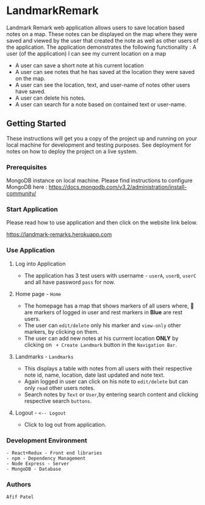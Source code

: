 # LandmarkRemark

Landmark Remark web application allows users to save location based notes on a map. These notes can be displayed on the map where they were saved and viewed by the user that created the note as well as other users of the application. The application demonstrates the following functionality :
A user (of the application) I can see my current location on a map
- A user can save a short note at his current location
- A user can see notes that he has saved at the location they were saved on the map.
- A user can see the location, text, and user-name of notes other users have saved.
- A user can delete his notes.
- A user can search for a note based on contained text or user-name.

## Getting Started

These instructions will get you a copy of the project up and running on your local machine for development and testing purposes. See deployment for notes on how to deploy the project on a live system.

### Prerequisites

MongoDB instance on local machine. Please find instructions to configure MongoDB here : https://docs.mongodb.com/v3.2/administration/install-community/

### Start Application
                                                          
  Please read how to use application and then click on the website link below.
  
  https://landmark-remarks.herokuapp.com

### Use Application

1. Log into Application 

   - The application has 3 test users with username - `userA`, `userB`, `userC` and all have password `pass` for now.
   
2. Home page -  `Home`

   - The homepage has a map that shows markers of all users where, 📍 are markers of logged in user and rest markers in **Blue** are rest users.  
   - The user can `edit/delete` only his marker and `view-only` other markers, by clicking on them.
   - The user can add new notes at his currrent location **ONLY** by clicking on ` + Create Landmark` button in the `Navigation Bar`.
  
3. Landmarks - `Landmarks`

   - This displays a table with notes from all users with their respective note id, name, location, date last updated and note text.
   - Again logged in user can click on his note to `edit/delete` but can only `read` other users notes.
   - Search notes by `Text` or `User`,by entering search content and clicking respective search `buttons`.
  
4. Logout - `<-- Logout`
   
   - Click to log out from application.
   
### Development Environment
    - React+Redux - Front end libraries
    - npm - Dependency Management
    - Node Express - Server 
    - MongoDB - Database

### Authors
    
    Afif Patel
    
